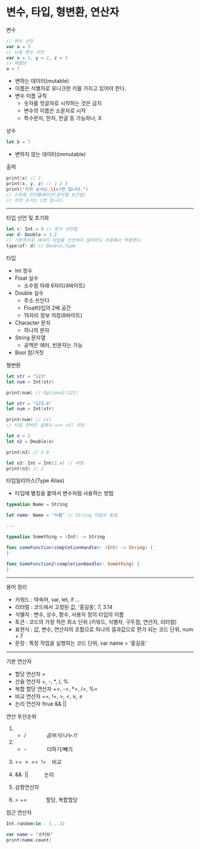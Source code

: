 # 변수, 타입, 형변환, 연산자

변수

```swift
// 변수 선언
var a = 3
// 다중 변수 선언
var x = 1, y = 2, z = 3
// 재할당
a = 7
```

- 변하는 데이터(mutable)
- 이름은 식별자로 유니크한 키를 가지고 있어야 한다.
- 변수 이름 규칙
  - 숫자를 첫글자로 시작하는 것은 금지
  - 변수의 이름은 소문자로 시작
  - 특수문자, 한자, 한글 등 가능하나, X

상수

```swift
let b = 7
```

- 변하지 않는 데이터(immutable)

출력

```swift
print(x) // 1
print(x, y, z) // 1 2 3
print("저의 순서는 \(x)번 입니다.")
// 스트링 인터폴레이션(문자열 보간법)
// 저의 순서는 1번 입니다.
```

---

타입 선언 및 초기화

```swift
let c: Int = 8 // 정식 선언법
var d: Double = 1.2
// 기본적으로 테이터 타입을 선언하지 않더라도 추론해서 적용한다.
type(of: d) // Double.Type
```

타입

- Int 정수
- Float 실수
  - 소수점 아래 6자리(4바이트)
- Double 실수
  - 주소 쓰인다
  - Float타입의 2배 공간
  - 15자리 정보 저장(8바이트)
- Character 문자
  - 하나의 문자
- String 문자열
  - 공백은 에러, 빈문자는 가능
- Bool 참/거짓

형변환

```swift
let str = "123"
let num = Int(str)

print(num) // Optional(123)

let str = "123.4"
let num = Int(str)

print(num) // nil
// 타입 컨버전 실패시 ==> nil 리턴

let n = 2
let n2 = Double(n)

print(n2) // 2.0

let n3: Int = Int(2.4) // 버림
print(n3) // 2
```

타입일리어스(Type Alias)

- 타입에 별칭을 붙여서 변수처럼 사용하는 방법

```swift
typealias Name = String

let name: Name = "이름" // String 타입과 동일

---

typealias Something = (Int) -> String

func someFunction(completionHandler: (Int) -> String) {
}

func SomeFunction2(completionHandler: Something) {
}
```

---

용어 정리

- 키워드 : 약속어, var, let, if …
- 리터럴 : 코드에서 고정된 값, ‘홍길동’, 7, 3.14
- 식별자 : 변수, 상수, 함수, 사용자 정의 타입의 이름
- 토큰 : 코드의 가장 작은 최소 단위 (키워드, 식별자, 구두점, 연산자, 리터럴)
- 표현식 : 값, 변수, 연산자의 조합으로 하나의 결과값으로 편가 되는 코드 단위, num + 7
- 문장 : 특정 작업을 실행하는 코드 단위, var name = ‘홍길동’

---

기본 연산자

- 할당 연산자 =
- 산술 연산자 +, -, \*, /, %
- 복합 할당 연산자 +=, -=, \*=, /=, %=
- 비교 연산자 ==, !=, >, <, ≥, ≤
- 논리 연산자 !true && ||

연산 우선순위

1. - _/              곱하기/나누기_

2. - -              더하기/빼기

3. <=  >  ==  !=    비교

4. &&  ||           논리

5. 삼항연산자

6. = +=             할당, 복합할당

접근 연산자

```swift
Int.random(in : 1...3)

var name = '스티브'
print(name.count)
```
